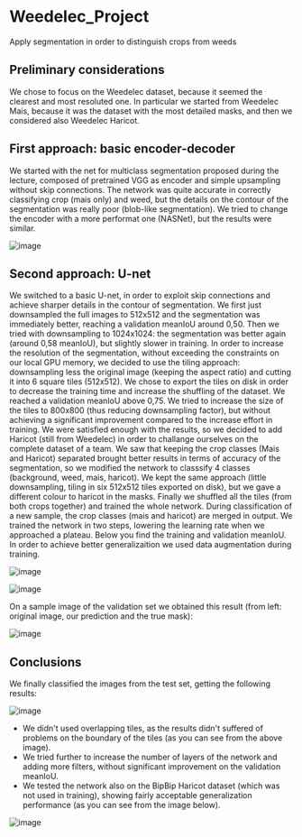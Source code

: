 # Weedelec_Project
Apply segmentation in order to distinguish crops from weeds

## Preliminary considerations
We chose to focus on the Weedelec dataset, because it seemed the clearest and most resoluted
one. In particular we started from Weedelec Mais, because it was the dataset with the most
detailed masks, and then we considered also Weedelec Haricot.

## First approach: basic encoder-decoder
We started with the net for multiclass segmentation proposed during the lecture, composed of
pretrained VGG as encoder and simple upsampling without skip connections. The network was
quite accurate in correctly classifying crop (mais only) and weed, but the details on the contour of
the segmentation was really poor (blob-like segmentation). We tried to change the encoder with a
more performat one (NASNet), but the results were similar.

![image](https://user-images.githubusercontent.com/37812489/128539655-57a9ffef-750e-442a-8277-e7d7dadff6e1.png)

## Second approach: U-net

We switched to a basic U-net, in order to exploit skip connections and achieve sharper details in
the contour of segmentation. We first just downsampled the full images to 512x512 and the
segmentation was immediately better, reaching a validation meanIoU around 0,50. Then we tried
with downsampling to 1024x1024: the segmentation was better again (around 0,58 meanIoU), but
slightly slower in training.
In order to increase the resolution of the segmentation, without exceeding the constraints on our
local GPU memory, we decided to use the tiling approach: downsampling less the original image
(keeping the aspect ratio) and cutting it into 6 square tiles (512x512). We chose to export the
tiles on disk in order to decrease the training time and increase the shuffling of the dataset. We
reached a validation meanIoU above 0,75. We tried to increase the size of the tiles to 800x800
(thus reducing downsampling factor), but without achieving a significant improvement compared
to the increase effort in training.
We were satisfied enough with the results, so we decided to add Haricot (still from Weedelec) in
order to challange ourselves on the complete dataset of a team. We saw that keeping the crop
classes (Mais and Haricot) separated brought better results in terms of accuracy of the
segmentation, so we modified the network to classsify 4 classes (background, weed, mais,
haricot). We kept the same approach (little downsampling, tiling in six 512x512 tiles exported on
disk), but we gave a different colour to haricot in the masks. Finally we shuffled all the tiles (from
both crops together) and trained the whole network. During classification of a new sample, the
crop classes (mais and haricot) are merged in output.
We trained the network in two steps, lowering the learning rate when we approached a plateau.
Below you find the training and validation meanIoU. In order to achieve better generalizaition we
used data augmentation during training.

![image](https://user-images.githubusercontent.com/37812489/128539745-e7ed9be7-4309-4c6b-9954-e646c956199f.png)

![image](https://user-images.githubusercontent.com/37812489/128539771-fa6ebf52-12ff-471e-a759-8b5abf5ad7a9.png)

On a sample image of the validation set we obtained this result (from left: original image, our
prediction and the true mask):

![image](https://user-images.githubusercontent.com/37812489/128539800-0fac4048-f886-496f-bfe8-1628471e6528.png)

## Conclusions
We finally classified the images from the test set, getting the following results:

![image](https://user-images.githubusercontent.com/37812489/128539855-13e09e87-c2fe-495f-ae56-5f69285b8170.png)

* We didn't used overlapping tiles, as the results didn't suffered of problems on the boundary
of the tiles (as you can see from the above image).
* We tried further to increase the number of layers of the network and adding more filters,
without significant improvement on the validation meanIoU.
* We tested the network also on the BipBip Haricot dataset (which was not used in training),
showing fairly acceptable generalization performance (as you can see from the image
below).

![image](https://user-images.githubusercontent.com/37812489/128539958-5a6a8ed3-5d43-4c90-bfd3-17e1137f8c19.png)



